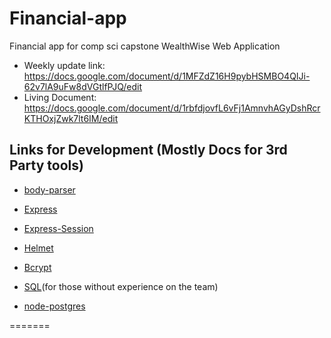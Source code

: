 # Financial-app
Financial app for comp sci capstone
WealthWise Web Application

- Weekly update link: https://docs.google.com/document/d/1MFZdZ16H9pybHSMBO4QIJi-62v7lA9uFw8dVGtlfPJQ/edit
- Living Document: https://docs.google.com/document/d/1rbfdjovfL6vFj1AmnvhAGyDshRcrKTHOxjZwk7lt6IM/edit


## Links for Development (Mostly Docs for 3rd Party tools)

- [body-parser](https://www.npmjs.com/package/body-parser)

- [Express](https://expressjs.com)

- [Express-Session](https://www.npmjs.com/package/express-session)

- [Helmet](https://helmetjs.github.io)

- [Bcrypt](https://www.npmjs.com/package/bcrypt)

- [SQL](https://www.w3schools.com/sql/)(for those without experience on the team)

- [node-postgres](https://www.npmjs.com/package/pg)

=======
